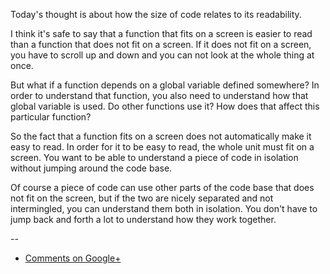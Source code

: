 Today's thought is about how the size of code relates to its readability.

I think it's safe to say that a function that fits on a screen is easier to
read than a function that does not fit on a screen. If it does not fit on a
screen, you have to scroll up and down and you can not look at the whole thing
at once.

But what if a function depends on a global variable defined somewhere? In order
to understand that function, you also need to understand how that global
variable is used. Do other functions use it? How does that affect this
particular function?

So the fact that a function fits on a screen does not automatically make it
easy to read. In order for it to be easy to read, the whole unit must fit on a
screen. You want to be able to understand a piece of code in isolation without
jumping around the code base.

Of course a piece of code can use other parts of the code base that does not
fit on the screen, but if the two are nicely separated and not intermingled,
you can understand them both in isolation. You don't have to jump back and
forth a lot to understand how they work together.

--

* [Comments on Google+](https://plus.google.com/u/0/112175093836850283531/posts/Hv1DugP9anN)
